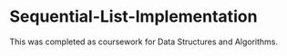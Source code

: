 # Sequential-List-Implementation
This was completed as coursework for Data Structures and Algorithms. 
